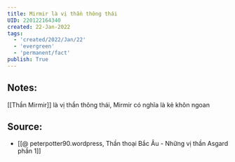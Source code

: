 ```yaml
---
title: Mirmir là vị thần thông thái
UID: 220122164340
created: 22-Jan-2022
tags:
  - 'created/2022/Jan/22'
  - 'evergreen'
  - 'permanent/fact'
publish: True
---
```

## Notes:
[[Thần Mirmir]] là vị thần thông thái, Mirmir có nghĩa là kẻ khôn ngoan

## Source:
- [[@ peterpotter90.wordpress, Thần thoại Bắc Âu - Những vị thần Asgard phần 1]]


